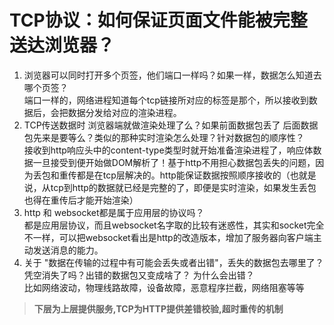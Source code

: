 # TCP协议：如何保证页面文件能被完整送达浏览器？
1.  浏览器可以同时打开多个页签，他们端口一样吗？如果一样，数据怎么知道去哪个页签？<br />端口一样的，网络进程知道每个tcp链接所对应的标签是那个，所以接收到数据后，会把数据分发给对应的渲染进程。 
1.  TCP传送数据时 浏览器端就做渲染处理了么？如果前面数据包丢了 后面数据包先来是要等么？类似的那种实时渲染怎么处理？针对数据包的顺序性？<br />接收到http响应头中的content-type类型时就开始准备渲染进程了，响应体数据一旦接受到便开始做DOM解析了！基于http不用担心数据包丢失的问题，因为丢包和重传都是在tcp层解决的。http能保证数据按照顺序接收的（也就是说，从tcp到http的数据就已经是完整的了，即便是实时渲染，如果发生丢包也得在重传后才能开始渲染） 
1.  http 和 websocket都是属于应用层的协议吗？<br />都是应用层协议，而且websocket名字取的比较有迷惑性，其实和socket完全不一样，可以把websocket看出是http的改造版本，增加了服务器向客户端主动发送消息的能力。 
1.  关于 "数据在传输的过程中有可能会丢失或者出错"，丢失的数据包去哪里了？凭空消失了吗？出错的数据包又变成啥了？ 为什么会出错？<br />比如网络波动，物理线路故障，设备故障，恶意程序拦截，网络阻塞等等 

> **下层为上层提供服务,TCP为HTTP提供差错校验,超时重传的机制**

